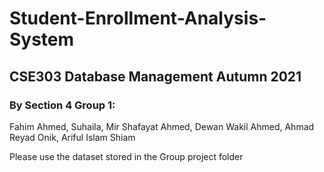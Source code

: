 # Student-Enrollment-Analysis-System
## CSE303 Database Management Autumn 2021
### By Section 4 Group 1:

Fahim Ahmed, 
Suhaila, 
Mir Shafayat Ahmed, 
Dewan Wakil Ahmed, 
Ahmad Reyad Onik, 
Ariful Islam Shiam

Please use the dataset stored in the Group project folder